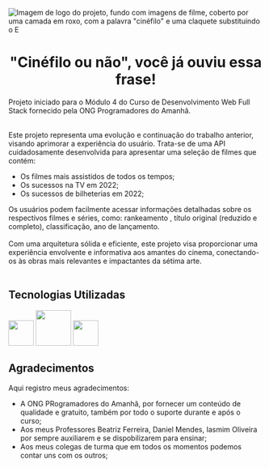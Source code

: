 ![Imagem de logo do projeto, fundo com imagens de filme, coberto por uma camada em roxo, com a palavra "cinéfilo" e uma claquete substituindo o E](https://github.com/worklarissa/mini-projeto-m5-pda/assets/91492813/d0db983c-ac14-4cb6-9a0e-7717f899b557)
<h1 align= center>"Cinéfilo ou não", você já ouviu essa frase!</h1>
Projeto iniciado para o Módulo 4 do Curso de Desenvolvimento Web Full Stack fornecido pela ONG Programadores do Amanhã.<br></br>

Este projeto representa uma evolução e continuação do trabalho anterior, visando aprimorar a experiência do usuário. Trata-se de uma API cuidadosamente desenvolvida para apresentar uma seleção de filmes que contém:
- Os filmes mais assistidos de todos os tempos;
- Os sucessos na TV em 2022;
- Os sucessos de bilheterias em 2022;
  
Os usuários podem facilmente acessar informações detalhadas sobre os respectivos filmes e séries, como: rankeamento , título original (reduzido e completo), classificação, ano de lançamento.<br></br>
Com uma arquitetura sólida e eficiente, este projeto visa proporcionar uma experiência envolvente e informativa aos amantes do cinema, conectando-os às obras mais relevantes e impactantes da sétima 
arte.<br></br>

<h2>Tecnologias Utilizadas</h2>
<img src="https://github.com/worklarissa/mini-projeto-m5-pda/assets/91492813/9635fa23-bc0e-4829-a99f-3e79757ef883" whidth="30" height="50"/> 

<img src="https://github.com/worklarissa/mini-projeto-m5-pda/assets/91492813/8b196e6d-9ac8-427b-a2d1-764f7c1f39aa" whidth="50" height="70"/>

<img src="https://github.com/worklarissa/mini-projeto-m5-pda/assets/91492813/f05df6c3-0950-4e56-8723-99a9c44ad352" whidth="30" height="50"/>

<!--<h2>Deploy<h2>-->

<h2>Agradecimentos</h2>
Aqui registro meus agradecimentos:

- A ONG PRogramadores do Amanhã, por fornecer um conteúdo de qualidade e gratuito, também por todo o suporte durante e após o curso;
- Aos meus Professores Beatriz Ferreira, Daniel Mendes, Iasmim Oliveira por sempre auxiliarem e se dispobilizarem para ensinar;
- Aos meus colegas de turma que em todos os momentos podemos contar uns com os outros;






